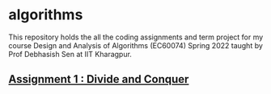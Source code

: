 # algorithms
This repository holds the all the coding assignments and term project for my course Design and Analysis of Algorithms (EC60074) Spring 2022 taught by Prof Debhasish Sen at IIT Kharagpur.

## [Assignment 1 : Divide and Conquer](Assignment1)